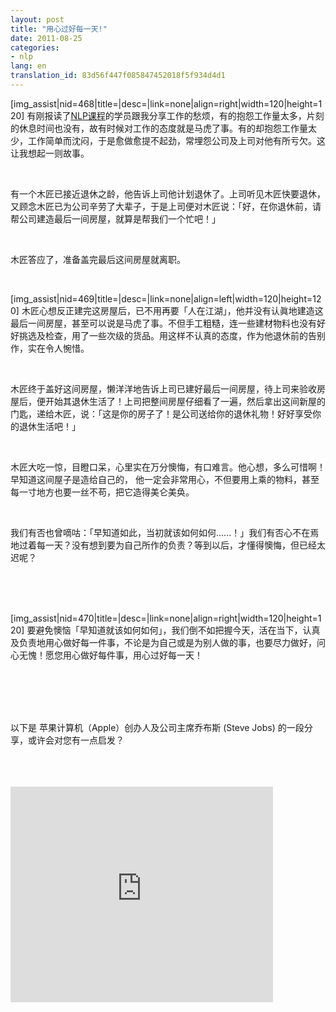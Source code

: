 ```yaml
---
layout: post
title: "用心过好每一天!"
date: 2011-08-25
categories:
- nlp
lang: en
translation_id: 83d56f447f085847452018f5f934d4d1
---
```

<!--break-->
<p>
[img_assist|nid=468|title=|desc=|link=none|align=right|width=120|height=120]
有刚报读了<a href='/cn/courses/nlp/practitioner' title='NLP 身心语言程序学执行师证书课程'>NLP课程</a>的学员跟我分享工作的愁烦，有的抱怨工作量太多，片刻的休息时间也没有，故有时候对工作的态度就是马虎了事。有的却抱怨工作量太少，工作简单而沈闷，于是愈做愈提不起劲，常埋怨公司及上司对他有所亏欠。这让我想起一则故事。</p>
<br/>
<p>有一个木匠已接近退休之龄，他告诉上司他计划退休了。上司听见木匠快要退休，又顾念木匠已为公司辛劳了大辈子，于是上司便对木匠说：「好，在你退休前，请帮公司建造最后一间房屋，就算是帮我们一个忙吧！」</p>
<br/>

<p>木匠答应了，准备盖完最后这间房屋就离职。
</p>

<br/>

<p>[img_assist|nid=469|title=|desc=|link=none|align=left|width=120|height=120]
木匠心想反正建完这房屋后，已不用再要「人在江湖」，他并没有认眞地建造这最后一间房屋，甚至可以说是马虎了事。不但手工粗糙，连一些建材物料也没有好好挑选及检查，用了一些次级的货品。用这样不认真的态度，作为他退休前的告别作，实在令人惋惜。</p>
<br/>

<p>木匠终于盖好这间房屋，懒洋洋地告诉上司已建好最后一间房屋，待上司来验收房屋后，便开始其退休生活了！上司把整间房屋仔细看了一遍，然后拿出这间新屋的门匙，递给木匠，说：「这是你的房子了！是公司送给你的退休礼物！好好享受你的退休生活吧！」</p>
<br/>

<p>木匠大吃一惊，目瞪口呆，心里实在万分懊悔，有口难言。他心想，多么可惜啊！早知道这间屋子是造给自己的， 他一定会非常用心，不但要用上乘的物料，甚至每一寸地方也要一丝不苟，把它造得美仑美奂。</p>
<br/>

<p>我们有否也曾嘀咕：「早知道如此，当初就该如何如何......！」我们有否心不在焉地过着每一天？没有想到要为自己所作的负责？等到以后，才懂得懊悔，但已经太迟呢？</p>
<br/>
<br/>
<br/>
<p>[img_assist|nid=470|title=|desc=|link=none|align=right|width=120|height=120]
要避免懊恼「早知道就该如何如何」，我们倒不如把握今天，活在当下，认真及负责地用心做好每一件事，不论是为自己或是为别人做的事，也要尽力做好，问心无愧！愿您用心做好每件事，用心过好每一天！</p>

<br/>
<br/>
<br/>
<br/>
<p>以下是 苹果计算机（Apple）创办人及公司主席乔布斯 (Steve Jobs) 的一段分享，或许会对您有一点启发？</p>

<br/>
<br/>
<br/>
<iframe width="420" height="345" src="http://www.youtube.com/embed/UF8uR6Z6KLc" frameborder="0" allowfullscreen></iframe>
